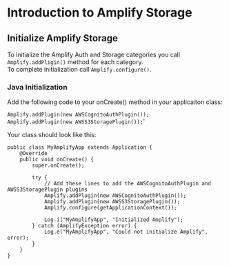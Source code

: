 # Introduction to Amplify Storage

## Initialize Amplify Storage
To initialize the Amplify Auth and Storage categories you call `Amplify.addPligin()` method for each category.  
To complete initialization call `Amplify.configure()`.  

### Java Initialization 
Add the following code to your onCreate() method in your applicaiton class:

`Amplify.addPlugin(new AWSCognitoAuthPlugin());`  
`Amplify.addPlugin(new AWSS3StoragePlugin());`'


Your class should look like this:  

    public class MyAmplifyApp extends Application {
        @Override
        public void onCreate() {
            super.onCreate();

            try {
                // Add these lines to add the AWSCognitoAuthPlugin and AWSS3StoragePlugin plugins
                Amplify.addPlugin(new AWSCognitoAuthPlugin());
                Amplify.addPlugin(new AWSS3StoragePlugin());
                Amplify.configure(getApplicationContext());

                Log.i("MyAmplifyApp", "Initialized Amplify");
            } catch (AmplifyException error) {
                Log.e("MyAmplifyApp", "Could not initialize Amplify", error);
            }
        }
    }